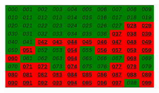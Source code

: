 <table><tr>
<td bgcolor="green"><i>000</i></td>
<td bgcolor="green"><i>001</i></td>
<td bgcolor="green"><i>002</i></td>
<td bgcolor="green"><i>003</i></td>
<td bgcolor="green"><i>004</i></td>
<td bgcolor="green"><i>005</i></td>
<td bgcolor="green"><i>006</i></td>
<td bgcolor="green"><i>007</i></td>
<td bgcolor="green"><i>008</i></td>
<td bgcolor="green"><i>009</i></td>
</tr><tr>
<td bgcolor="green"><i>010</i></td>
<td bgcolor="green"><i>011</i></td>
<td bgcolor="green"><i>012</i></td>
<td bgcolor="green"><i>013</i></td>
<td bgcolor="green"><i>014</i></td>
<td bgcolor="green"><i>015</i></td>
<td bgcolor="green"><i>016</i></td>
<td bgcolor="green"><i>017</i></td>
<td bgcolor="green"><i>018</i></td>
<td bgcolor="green"><i>019</i></td>
</tr><tr>
<td bgcolor="green"><i>020</i></td>
<td bgcolor="green"><i>021</i></td>
<td bgcolor="green"><i>022</i></td>
<td bgcolor="green"><i>023</i></td>
<td bgcolor="green"><i>024</i></td>
<td bgcolor="green"><i>025</i></td>
<td bgcolor="green"><i>026</i></td>
<td bgcolor="green"><i>027</i></td>
<td bgcolor="red"><b><u>028</u></b></td>
<td bgcolor="red"><b><u>029</u></b></td>
</tr><tr>
<td bgcolor="green"><i>030</i></td>
<td bgcolor="green"><i>031</i></td>
<td bgcolor="green"><i>032</i></td>
<td bgcolor="green"><i>033</i></td>
<td bgcolor="green"><i>034</i></td>
<td bgcolor="green"><i>035</i></td>
<td bgcolor="green"><i>036</i></td>
<td bgcolor="red"><b><u>037</u></b></td>
<td bgcolor="red"><b><u>038</u></b></td>
<td bgcolor="red"><b><u>039</u></b></td>
</tr><tr>
<td bgcolor="green"><i>040</i></td>
<td bgcolor="green"><i>041</i></td>
<td bgcolor="red"><b><u>042</u></b></td>
<td bgcolor="red"><b><u>043</u></b></td>
<td bgcolor="red"><b><u>044</u></b></td>
<td bgcolor="red"><b><u>045</u></b></td>
<td bgcolor="red"><b><u>046</u></b></td>
<td bgcolor="red"><b><u>047</u></b></td>
<td bgcolor="red"><b><u>048</u></b></td>
<td bgcolor="red"><b><u>049</u></b></td>
</tr><tr>
<td bgcolor="green"><i>050</i></td>
<td bgcolor="red"><b><u>051</u></b></td>
<td bgcolor="green"><i>052</i></td>
<td bgcolor="green"><i>053</i></td>
<td bgcolor="red"><b><u>054</u></b></td>
<td bgcolor="green"><i>055</i></td>
<td bgcolor="red"><b><u>056</u></b></td>
<td bgcolor="red"><b><u>057</u></b></td>
<td bgcolor="red"><b><u>058</u></b></td>
<td bgcolor="red"><b><u>059</u></b></td>
</tr><tr>
<td bgcolor="red"><b><u>060</u></b></td>
<td bgcolor="green"><i>061</i></td>
<td bgcolor="green"><i>062</i></td>
<td bgcolor="green"><i>063</i></td>
<td bgcolor="red"><b><u>064</u></b></td>
<td bgcolor="green"><i>065</i></td>
<td bgcolor="green"><i>066</i></td>
<td bgcolor="green"><i>067</i></td>
<td bgcolor="red"><b><u>068</u></b></td>
<td bgcolor="green"><i>069</i></td>
</tr><tr>
<td bgcolor="green"><i>070</i></td>
<td bgcolor="red"><b><u>071</u></b></td>
<td bgcolor="red"><b><u>072</u></b></td>
<td bgcolor="green"><i>073</i></td>
<td bgcolor="red"><b><u>074</u></b></td>
<td bgcolor="green"><i>075</i></td>
<td bgcolor="green"><i>076</i></td>
<td bgcolor="red"><b><u>077</u></b></td>
<td bgcolor="red"><b><u>078</u></b></td>
<td bgcolor="green"><i>079</i></td>
</tr><tr>
<td bgcolor="red"><b><u>080</u></b></td>
<td bgcolor="red"><b><u>081</u></b></td>
<td bgcolor="red"><b><u>082</u></b></td>
<td bgcolor="red"><b><u>083</u></b></td>
<td bgcolor="red"><b><u>084</u></b></td>
<td bgcolor="red"><b><u>085</u></b></td>
<td bgcolor="red"><b><u>086</u></b></td>
<td bgcolor="red"><b><u>087</u></b></td>
<td bgcolor="red"><b><u>088</u></b></td>
<td bgcolor="red"><b><u>089</u></b></td>
</tr><tr>
<td bgcolor="red"><b><u>090</u></b></td>
<td bgcolor="red"><b><u>091</u></b></td>
<td bgcolor="red"><b><u>092</u></b></td>
<td bgcolor="red"><b><u>093</u></b></td>
<td bgcolor="red"><b><u>094</u></b></td>
<td bgcolor="red"><b><u>095</u></b></td>
<td bgcolor="red"><b><u>096</u></b></td>
<td bgcolor="red"><b><u>097</u></b></td>
<td bgcolor="green"><i>098</i></td>
<td bgcolor="red"><b><u>099</u></b></td>
</tr><tr>
</tr></table>
